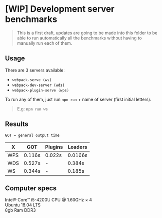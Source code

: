 # [WIP] Development server benchmarks
> This is a first draft, updates are going to be made into this folder to be able to run automatically all the benchmarks without having to manually run each of them.

## Usage
There are 3 servers available:
* `webpack-serve (ws)`
* `webpack-dev-server (wds)`
* `webpack-plugin-serve (wps)`

To run any of them, just run `npm run` + name of server (first initial letters).

> E.g: `npm run ws`

## Results

`GOT = general output time`

|X |GOT|Plugins|Loaders|
|---|---|---|---|
|WPS|0.116s|0.022s|0.0166s|
|WDS|0.527s|-|0.384s|
|WS|0.344s|-|0.185s|

## Computer specs
Intel® Core™ i5-4200U CPU @ 1.60GHz × 4<br/>
Ubuntu 18.04 LTS<br/>
8gb Ram DDR3
